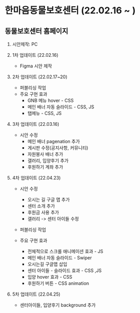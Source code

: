 # 한마음동물보호센터 (22.02.16 ~ )
## 동물보호센터 홈페이지
1. 시안제작: PC
2. 1차 업데이트 (22.02.16)
    + Figma 시안 제작
    
    
    
3. 2차 업데이트 (22.02.17~20)
    + 퍼블리싱 작업
    + 주요 구현 효과
        - GNB 메뉴 hover - CSS
        - 메인 배너 자동 슬라이드 - CSS, JS
        - 탭메뉴 - CSS, JS



4. 3차 업데이트 (22.03.16)
    + 시안 수정
        - 메인 배너 pagenation 추가
        - 게시판 수정(공지사항, 커뮤니티)
        - 자원봉사 배너 추가
        - 갤러리, 입양후기 추가
        - 후원하기 계좌 추가



5. 4차 업데이트 (22.04.23)
    + 시안 수정
        - 오시는 길 구글 맵 추가
        - 센터 소개 추가
        - 후원금 사용 추가
        - 갤러리 -> 센터 아이들 수정

    + 퍼블리싱 작업
    + 주요 구현 효과
        - 전체적으로 스크롤 애니메이션 효과 - JS
        - 메인 배너 자동 슬라이드 - Swiper
        - 오시는길 구글맵 삽입
        - 센터 아이들 - 슬라이드 효과 - CSS ,JS
        - 입양 hover 효과 - CSS
        - 후원하기 버튼 - CSS animation



6. 5차 업데이트 (22.04.25)
    + 센터아이들, 입양후기 background 추가
